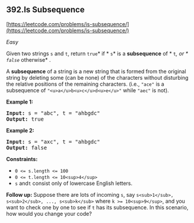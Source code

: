 ## 392.Is Subsequence

[https://leetcode.com/problems/is-subsequence/](https://leetcode.com/problems/is-subsequence/)

*Easy*

Given two strings `s` and `t`, return `true`* if * `s`* is a **subsequence** of * `t`*, or * `false`* otherwise* .

A **subsequence** of a string is a new string that is
formed from the original string by deleting some (can be none) of the
characters without disturbing the relative positions of the remaining
characters. (i.e., `"ace"` is a subsequence of `"<u>a</u>b<u>c</u>d<u>e</u>"` while `"aec"` is not).

**Example 1:**

<pre><strong>Input:</strong> s = "abc", t = "ahbgdc"
<strong>Output:</strong> true
</pre>

**Example 2:**

<pre><strong>Input:</strong> s = "axc", t = "ahbgdc"
<strong>Output:</strong> false
</pre>

**Constraints:**

* `0 <= s.length <= 100`
* `0 <= t.length <= 10<sup>4</sup>`
* `s` and`t` consist only of lowercase English letters.

**Follow up:** Suppose there are lots of incoming `s`, say `s<sub>1</sub>, s<sub>2</sub>, ..., s<sub>k</sub>` where `k >= 10<sup>9</sup>`, and you want to check one by one to see if `t` has its subsequence. In this scenario, how would you change your code?
